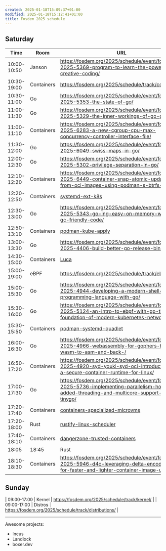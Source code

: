 ```yaml
---
created: 2025-01-18T15:09:37+01:00
modified: 2025-01-18T15:12:41+01:00
title: Fosdem 2025 schedule
---
```


## Saturday

| Time | Room | URL |
|-|-|-|
| 10:00-10:50 | Janson | https://fosdem.org/2025/schedule/event/fosdem-2025-5369-program-to-learn-the-power-of-creative-coding/ |
| 10:30-19:00 | Containers | https://fosdem.org/2025/schedule/track/containers/ |
| 10:30-11:00 | Go | https://fosdem.org/2025/schedule/event/fosdem-2025-5353-the-state-of-go/ |
| 11:00-11:30 | Go | https://fosdem.org/2025/schedule/event/fosdem-2025-5329-the-inner-workings-of-go-generics/ |
| 11:00-11:10 | Containers | https://fosdem.org/2025/schedule/event/fosdem-2025-6283-a-new-cgroup-cpu-max-concurrency-controller-interface-file/ |
| 11:30-12:00 | Go | https://fosdem.org/2025/schedule/event/fosdem-2025-6049-swiss-maps-in-go/ |
| 12:00-12:30 | Go | https://fosdem.org/2025/schedule/event/fosdem-2025-5302-privilege-separation-in-go/ |
| 12:10-12:20 | Containers | https://fosdem.org/2025/schedule/event/fosdem-2025-6449-container-snap-atomic-updates-from-oci-images-using-podman-s-btrfs-driver/ |
| 12:20-12:50 | Containers | [systemd-ext-k8s](https://fosdem.org/2025/schedule/event/fosdem-2025-4677-immutable-all-the-way-down-using-system-extensions-to-ship-kubernetes/) |
| 12:30-13:00 | Go | https://fosdem.org/2025/schedule/event/fosdem-2025-5343-go-ing-easy-on-memory-writing-gc-friendly-code/ |
| 12:50-13:10 | Containers | [podman-kube-apply](https://fosdem.org/2025/schedule/event/fosdem-2025-5759-play-with-kube-using-podman/) |
| 13:00-13:30 | Go | https://fosdem.org/2025/schedule/event/fosdem-2025-4406-build-better-go-release-binaries/ |
| 14:30-15:00 | Containers | [Luca](https://fosdem.org/2025/schedule/event/fosdem-2025-5759-play-with-kube-using-podman/) |
| 15:00-19:00 | eBPF | https://fosdem.org/2025/schedule/track/ebpf |
| 15:00-15:30 | Go | https://fosdem.org/2025/schedule/event/fosdem-2025-4944-developing-a-modern-shell-and-programming-language-with-go/ |
| 15:30-16:00 | Go | https://fosdem.org/2025/schedule/event/fosdem-2025-5124-an-intro-to-ebpf-with-go-the-foundation-of-modern-kubernetes-networking/ |
| 15:30-15:50 | Containers | [podman-systemd-quadlet](https://fosdem.org/2025/schedule/event/fosdem-2025-5383-running-containers-under-systemd-exploring-podman-quadlet/) |
| 16:00-16:30 | Go | https://fosdem.org/2025/schedule/event/fosdem-2025-4966-webassembly-for-gophers-from-wasm-to-asm-and-back-/ |
| 16:50-17:20 | Containers | https://fosdem.org/2025/schedule/event/fosdem-2025-4920-syd-youki-syd-oci-introduction-to-a-secure-container-runtime-for-linux/ |
| 17:00-17:30 | Go | https://fosdem.org/2025/schedule/event/fosdem-2025-5736-implementing-parallelism-how-we-added-threading-and-multicore-support-in-tinygo/ |
| 17:20-17:40 | Containers | [containers-specialized-microvms](https://fosdem.org/2025/schedule/event/fosdem-2025-6284-less-overhead-strong-isolation-running-containers-in-minimal-specialized-linux-vms/) |
| 17:20-18:00 | Rust | [rustify-linux-scheduler](https://fosdem.org/2025/schedule/event/fosdem-2025-4620-rust-ifying-the-linux-kernel-scheduler-in-user-space-/) |
| 17:40-18:10 | Containers | [dangerzone-trusted-containers](https://fosdem.org/2025/schedule/event/fosdem-2025-6251-dangerzone-containers-that-contain-containers-that-contain-attackers/) |
| 18:05 | 18:45 | Rust | [alpm-rust](https://fosdem.org/2025/schedule/event/fosdem-2025-6259-adventures-in-oxidizing-arch-linux-package-management/) |
| 18:10-18:30 | Containers | https://fosdem.org/2025/schedule/event/fosdem-2025-5946-d4c-leveraging-delta-encodings-for-faster-and-lighter-container-image-updating/ |

## Sunday

| 09:00-17:00 | Kernel | https://fosdem.org/2025/schedule/track/kernel/ |
| 09:00-17:00 | Distros | https://fosdem.org/2025/schedule/track/distributions/ |


---

Awesome projects:
- Incus
- Landlock
- boxer.dev



